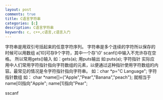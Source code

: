 ```yaml
---
layout: post
comments: true
title: C语言字符串
categories: [c]
description: C语言字符串
keywords: c, c++,c语言,c语言入门
---
```


字符串是用双引号括起来的任意字符序列。
字符串是多个连续的字符所以保存的时候可以用数组
a[10]可存9个字符，其中一个存'\0'
scanf()中输入不充许存在空格。
所以常用gets()输入
如：gets(a);
用puts输出
如:puts(a);
字符指针
实际应用中人们常用字符指针指向字符数组的元素，以便通过这种指针使用字符数组的内容。最常见的情况是令字符指针指向字符串。
如：char *p="C Language";
字符指针数组
如：
char *name[]={"Apple","Pear","Banana","peach"};
就相当于
name[0]指向"Apple";
name[1]指向"Pear";

sscanf